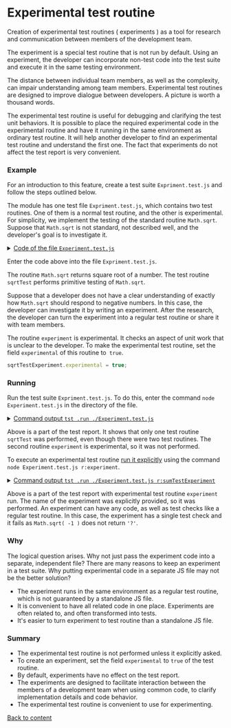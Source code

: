 # Experimental test routine

Creation of experimental test routines ( experiments ) as a tool for research and communication between members of the development team.

The experiment is a special test routine that is not run by default. Using an experiment, the developer can incorporate non-test code into the test suite and execute it in the same testing environment.

The distance between individual team members, as well as the complexity, can impair understanding among team members. Experimental test routines are designed to improve dialogue between developers. A picture is worth a thousand words.

The experimental test routine is useful for debugging and clarifying the test unit behaviors. It is possible to place the required experimental code in the experimental routine and have it running in the same environment as ordinary test routine. It will help another developer to find an experimental test routine and understand the first one. The fact that experiments do not affect the test report is very convenient.

### Example

For an introduction to this feature, create a test suite `Expriment.test.js` and follow the steps outlined below.

The module has one test file `Expriment.test.js`, which contains two test routines. One of them is a normal test routine, and the other is experimental. For simplicity, we implement the testing of the standard routine `Math.sqrt`. Suppose that `Math.sqrt` is not standard, not described well, and the developer's goal is to investigate it.

<details>
<summary><u>Code of the file <code>Experiment.test.js</code></u></summary>

```js

let _ = require( `wTesting` );

//

function sqrtTest( test )
{
  test.case = `integer`;
  test.identical( Math.sqrt( 4 ), 2 );
}

//

function experiment( test )
{
  test.case = `strings`;
  test.identical( Math.sqrt( -1 ), `?` );
}
experiment.experimental = true;

//

var Self =
{
name : `Experiment`,
  tests :
  {
    sqrtTest,
    experiment,
  }
}

//

Self = wTestSuite( Self );
if( typeof module !== `undefined` && !module.parent )
wTester.test( Self.name );

```

</details>

Enter the code above into the file `Expriment.test.js`.

The routine `Math.sqrt` returns square root of a number. The test routine `sqrtTest` performs primitive testing of `Math.sqrt`.

Suppose that a developer does not have a clear understanding of exactly how `Math.sqrt` should respond to negative numbers. In this case, the developer can investigate it by writing an experiment. After the research, the developer can turn the experiment into a regular test routine or share it with team members.

The routine `experiment` is experimental. It checks an aspect of unit work that is unclear to the developer. To make the experimental test routine, set the field `experimental` of this routine to` true`.

```js
sqrtTestExperiment.experimental = true;
```

### Running

Run the test suite `Expriment.test.js`. To do this, enter the command `node Experiment.test.js` in the directory of the file.

<details>
<summary><u>Command output <code>tst .run ./Experiment.test.js</code></u></summary>

```
[user@user ~]$ node Experiment.test.js

Running test suite ( Experiment ) ..
Located at Experiment.test.js:34
Passed TestSuite::Experiment / TestRoutine::sqrtTest in 0.031s
Passed test checks 1 / 1
Passed test cases 1 / 1
Passed test routines 1 / 1
Test suite ( Experiment ) ... in 0.601s ... ok

```

</details>

Above is a part of the test report. It shows that only one test routine `sqrtTest` was performed, even though there were two test routines. The second routine `experiment` is experimental, so it was not performed.

To execute an experimental test routine [run it explicitly](./Running.md) using the command `node Experiment.test.js r:experiment`.

<details>
<summary><u>Command output <code>tst .run ./Experiment.test.js r:sumTestExperiment</code></u></summary>

```
[user@user ~]$ node Experiment.test.js r:experiment

Running test suite ( Experiment ) ..
Located at Experiment.test.js:34

Running TestSuite::Experiment / TestRoutine::experiment ..
- got :
NaN
- expected :
'?'

Test check ( TestSuite::Experiment / TestRoutine::experiment / strings # 1 ) ... failed
Failed TestSuite::Experiment / TestRoutine::experiment in 0.084s
Passed test checks 0 / 1
Passed test cases 0 / 1
Passed test routines 0 / 1
Test suite ( Experiment ) ... in 0.169s ... failed
```

</details>

Above is a part of the test report with experimental test routine `experiment` run. The name of the experiment was explicitly provided, so it was performed. An experiment can have any code, as well as test checks like a regular test routine. In this case, the experiment has a single test check and it fails as `Math.sqrt( -1 )` does not return `'?'`.

### Why

The logical question arises. Why not just pass the experiment code into a separate, independent file? There are many reasons to keep an experiment in a test suite. Why putting experimental code in a separate JS file may not be the better solution?

- The experiment runs in the same environment as a regular test routine, which is not guaranteed by a standalone JS file.
- It is convenient to have all related code in one place. Experiments are often related to, and often transformed into tests.
- It's easier to turn experiment to test routine than a standalone JS file.

### Summary

- The experimental test routine is not performed unless it explicitly asked.
- To create an experiment, set the field `experimental` to `true` of the test routine.
- By default, experiments have no effect on the test report.
- The experiments are designed to facilitate interaction between the members of a development team when using common code, to clarify implementation details and code behavior.
- The experimental test routine is convenient to use for experimenting.

[Back to content](../README.md#Tutorials)
